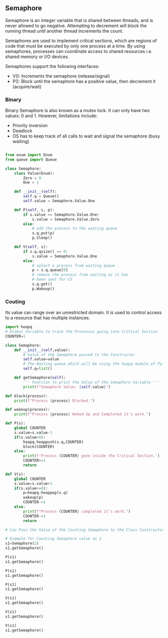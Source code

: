 ## Semaphore

Semaphore is an integer variable that is shared between threads, and is never allowed to go negative. Attempting to decrement will block the running thread until another thread increments the count.

Semaphores are used to implement critical sections, which are regions of code that must be executed by only one process at a time. By using semaphores, processes can coordinate access to shared resources i.e. shared memory or I/O devices.

Semaphores support the following interfaces:

- V(): Increments the semaphore (release/signal)
- P(): Block until the semaphore has a positive value, then decrement it (acquire/wait)

### Binary

Binary Semaphore is also known as a mutex lock. It can only have two values: 0 and 1. However, limitations include:

- Priority inversion
- Deadlock
- OS has to keep track of all calls to wait and signal the semaphore (busy waiting)

```py

from enum import Enum
from queue import Queue

class Semaphore:
    class Value(Enum):
        Zero = 0
        One = 1

    def __init__(self):
        self.q = Queue()
        self.value = Semaphore.Value.One

    def P(self, s, p):
        if s.value == Semaphore.Value.One:
            s.value = Semaphore.Value.Zero
        else:
            # add the process to the waiting queue
            s.q.put(p)
            p.Sleep()

    def V(self, s):
        if s.q.qsize() == 0:
            s.value = Semaphore.Value.One
        else:
            # select a process from waiting queue
            p = s.q.queue[0]
            # remove the process from waiting as it has
            # been sent for CS
            s.q.get()
            p.Wakeup()
```

### Couting

Its value can range over an unrestricted domain. It is used to control access to a resource that has multiple instances.

```py
import heapq
# Global Variable to track the Processes going into Critical Section
COUNTER=1

class Semaphore:
	def __init__(self,value):
		# Value of the Semaphore passed to the Constructor
		self.value=value
		# The Waiting queue which will be using the heapq module of Python
		self.q=list()

	def getSemaphore(self):
		''' Function to print the Value of the Semaphore Variable '''
		print(f"Semaphore Value: {self.value}")

def block(process):
	print(f"Process {process} Blocked.")

def wakeup(process):
	print(f"Process {process} Waked Up and Completed it's work.")

def P(s):
	global COUNTER
	s.value=s.value-1
	if(s.value<0):
		heapq.heappush(s.q,COUNTER)
		block(COUNTER)
	else:
		print(f'Process {COUNTER} gone inside the Critical Section.')
		COUNTER+=1
		return

def V(s):
	global COUNTER
	s.value=s.value+1
	if(s.value<=0):
		p=heapq.heappop(s.q)
		wakeup(p)
		COUNTER-=1
	else:
		print(f"Process {COUNTER} completed it's work.")
		COUNTER-=1
		return

# Can Pass the Value of the Counting Semaphore to the Class Constructor

# Example for Counting Semaphore value as 2
s1=Semaphore(2)
s1.getSemaphore()

P(s1)
s1.getSemaphore()

P(s1)
s1.getSemaphore()

P(s1)
s1.getSemaphore()

V(s1)
s1.getSemaphore()

V(s1)
s1.getSemaphore()

V(s1)
s1.getSemaphore()
```
